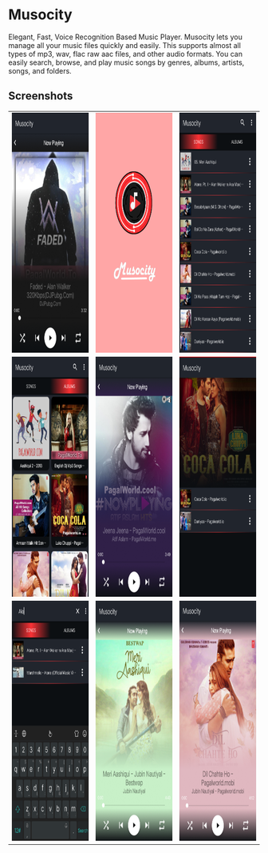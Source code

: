# Musocity

Elegant, Fast, Voice Recognition Based Music Player. Musocity lets you manage all your music files quickly and easily. This supports almost all types of mp3, wav, flac raw aac files, and other audio formats. You can easily search, browse, and play music songs by genres, albums, artists, songs, and folders.

## Screenshots
<table>
<tr>
    <td><img src="https://github.com/SatyamSoni23/Musocity/blob/master/Screenshots/1.png" width=320 height=480 padding = "20"/></td>
    <td><img src="https://github.com/SatyamSoni23/Musocity/blob/master/Screenshots/2.png" width=320 height=480 padding = "20"/></td>
    <td><img src="https://github.com/SatyamSoni23/Musocity/blob/master/Screenshots/3.png" width=320 height=480 padding = "20"/></td>
  </tr>
<tr>
   <td><img src="https://github.com/SatyamSoni23/Musocity/blob/master/Screenshots/4.png" width=320 height=480 padding = "20"/></td>
    <td><img src="https://github.com/SatyamSoni23/Musocity/blob/master/Screenshots/5.png" width=320 height=480 padding = "20"/></td>
<td><img src="https://github.com/SatyamSoni23/Musocity/blob/master/Screenshots/6.png" width=320 height=480 padding = "20"/></td>
</tr>
<tr>
<td><img src="https://github.com/SatyamSoni23/Musocity/blob/master/Screenshots/7.png" width=320 height=480 padding = "20"/></td>
<td><img src="https://github.com/SatyamSoni23/Musocity/blob/master/Screenshots/8.png" width=320 height=480 padding = "20"/></td>
<td><img src="https://github.com/SatyamSoni23/Musocity/blob/master/Screenshots/9.png" width=320 height=480 padding = "20"/></td>
  </tr>
</table>

